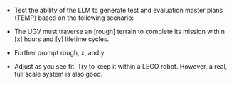 - Test the ability of the LLM to generate test and evaluation master plans (TEMP) based on the following scenario:

- The UGV must traverse an [rough] terrain to complete its mission within [x] hours and [y] lifetime cycles.

- Further prompt rough, x, and y

- Adjust as you see fit. Try to keep it within a LEGO robot. However, a real, full scale system is also good.